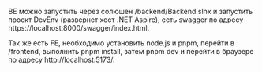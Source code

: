 BE можно запустить через солюшен /backend/Backend.slnx и запустить проект DevEnv (развернет хост .NET Aspire), есть swagger по адресу https://localhost:8000/swagger/index.html.

Так же есть FE, необходимо установить node.js и pnpm, перейти в /frontend, выполнить pnpm install, затем pnpm dev и перейти в браузере по адресу http://localhost:5173/.